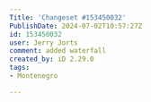 ```yaml
---
Title: 'Changeset #153450032'
PublishDate: 2024-07-02T10:57:27Z
id: 153450032
user: Jerry Jorts
comment: added waterfall
created_by: iD 2.29.0
tags:
- Montenegro

---
```


